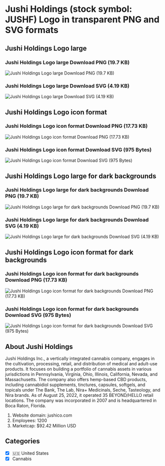 # Jushi Holdings (stock symbol: JUSHF) Logo in transparent PNG and SVG formats

## Jushi Holdings Logo large

### Jushi Holdings Logo large Download PNG (19.7 KB)

![Jushi Holdings Logo large Download PNG (19.7 KB)](/img/orig/JUSHF_BIG-c6776031.png)

### Jushi Holdings Logo large Download SVG (4.19 KB)

![Jushi Holdings Logo large Download SVG (4.19 KB)](/img/orig/JUSHF_BIG-46c1383a.svg)

## Jushi Holdings Logo icon format

### Jushi Holdings Logo icon format Download PNG (17.73 KB)

![Jushi Holdings Logo icon format Download PNG (17.73 KB)](/img/orig/JUSHF-cd04e36a.png)

### Jushi Holdings Logo icon format Download SVG (975 Bytes)

![Jushi Holdings Logo icon format Download SVG (975 Bytes)](/img/orig/JUSHF-d784d4bb.svg)

## Jushi Holdings Logo large for dark backgrounds

### Jushi Holdings Logo large for dark backgrounds Download PNG (19.7 KB)

![Jushi Holdings Logo large for dark backgrounds Download PNG (19.7 KB)](/img/orig/JUSHF_BIG.D-847667c0.png)

### Jushi Holdings Logo large for dark backgrounds Download SVG (4.19 KB)

![Jushi Holdings Logo large for dark backgrounds Download SVG (4.19 KB)](/img/orig/JUSHF_BIG.D-5c932708.svg)

## Jushi Holdings Logo icon format for dark backgrounds

### Jushi Holdings Logo icon format for dark backgrounds Download PNG (17.73 KB)

![Jushi Holdings Logo icon format for dark backgrounds Download PNG (17.73 KB)](/img/orig/JUSHF.D-0857e8ae.png)

### Jushi Holdings Logo icon format for dark backgrounds Download SVG (975 Bytes)

![Jushi Holdings Logo icon format for dark backgrounds Download SVG (975 Bytes)](/img/orig/JUSHF.D-39cf4a16.svg)

## About Jushi Holdings

Jushi Holdings Inc., a vertically integrated cannabis company, engages in the cultivation, processing, retail, and distribution of medical and adult-use products. It focuses on building a portfolio of cannabis assets in various jurisdictions in Pennsylvania, Virginia, Ohio, Illinois, California, Nevada, and Massachusetts. The company also offers hemp-based CBD products, including cannabidiol supplements, tinctures, capsules, softgels, and topicals under The Bank, The Lab, Nira+ Medicinals, Seche, Tasteology, and Nira brands. As of August 25, 2022, it operated 35 BEYOND/HELLO retail locations. The company was incorporated in 2007 and is headquartered in Boca Raton, Florida.

1. Website domain: jushico.com
2. Employees: 1200
3. Marketcap: $92.42 Million USD


## Categories
- [x] 🇺🇸 United States
- [x] Cannabis
